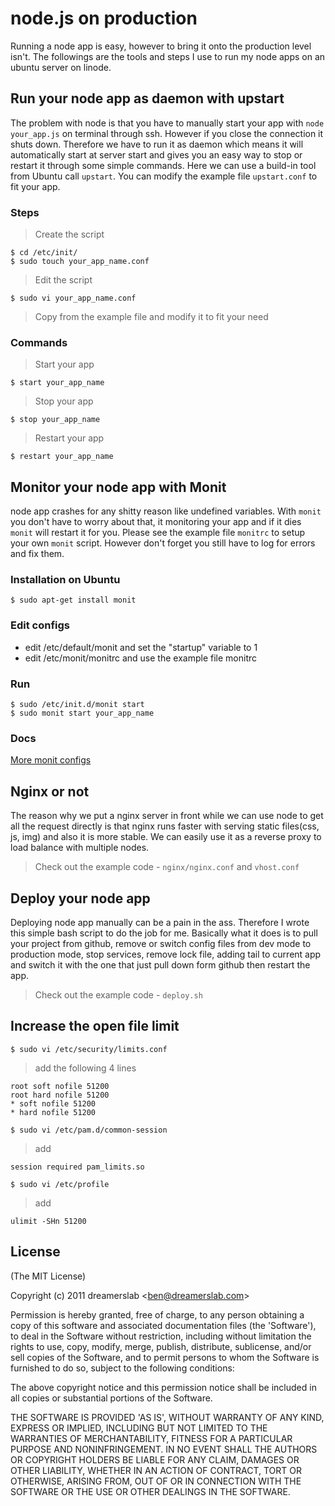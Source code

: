 # node.js on production

Running a node app is easy, however to bring it onto the production level isn't. The followings are the tools and steps I use to run my node apps on an ubuntu server on linode.



## Run your node app as daemon with upstart

The problem with node is that you have to manually start your app with `node your_app.js` on terminal through ssh. However if you close the connection it shuts down. Therefore we have to run it as daemon which means it will automatically start at server start and gives you an easy way to stop or restart it through some simple commands. Here we can use a build-in tool from Ubuntu call `upstart`. You can modify the example file `upstart.conf` to fit your app.

### Steps

> Create the script

    $ cd /etc/init/
    $ sudo touch your_app_name.conf

> Edit the script

    $ sudo vi your_app_name.conf

> Copy from the example file and modify it to fit your need

### Commands

> Start your app

    $ start your_app_name

> Stop your app

    $ stop your_app_name

> Restart your app

    $ restart your_app_name



## Monitor your node app with Monit

node app crashes for any shitty reason like undefined variables. With `monit` you don't have to worry about that, it monitoring your app and if it dies `monit` will restart it for you. Please see the example file `monitrc` to setup your own `monit` script. However don't forget you still have to log for errors and fix them.

### Installation on Ubuntu

    $ sudo apt-get install monit

### Edit configs

- edit /etc/default/monit and set the "startup" variable to 1
- edit /etc/monit/monitrc and use the example file monitrc

### Run

    $ sudo /etc/init.d/monit start
    $ sudo monit start your_app_name

### Docs

[More monit configs](http://portable.easylife.tw/2407#ixzz1co2a6ygK)



## Nginx or not

The reason why we put a nginx server in front while we can use node to get all the request directly is that nginx runs faster with serving static files(css, js, img) and also it is more stable. We can easily use it as a reverse proxy to load balance with multiple nodes.

> Check out the example code - `nginx/nginx.conf` and `vhost.conf`



## Deploy your node app

Deploying node app manually can be a pain in the ass. Therefore I wrote this simple bash script to do the job for me. Basically what it does is to pull your project from github, remove or switch config files from dev mode to production mode, stop services, remove lock file, adding tail to current app and switch it with the one that just pull down form github then restart the app.

> Check out the example code - `deploy.sh`



## Increase the open file limit

    $ sudo vi /etc/security/limits.conf

> add the following 4 lines

    root soft nofile 51200
    root hard nofile 51200
    * soft nofile 51200
    * hard nofile 51200

    $ sudo vi /etc/pam.d/common-session

> add

    session required pam_limits.so

    $ sudo vi /etc/profile

> add

    ulimit -SHn 51200



## License

(The MIT License)

Copyright (c) 2011 dreamerslab &lt;ben@dreamerslab.com&gt;

Permission is hereby granted, free of charge, to any person obtaining
a copy of this software and associated documentation files (the
'Software'), to deal in the Software without restriction, including
without limitation the rights to use, copy, modify, merge, publish,
distribute, sublicense, and/or sell copies of the Software, and to
permit persons to whom the Software is furnished to do so, subject to
the following conditions:

The above copyright notice and this permission notice shall be
included in all copies or substantial portions of the Software.

THE SOFTWARE IS PROVIDED 'AS IS', WITHOUT WARRANTY OF ANY KIND,
EXPRESS OR IMPLIED, INCLUDING BUT NOT LIMITED TO THE WARRANTIES OF
MERCHANTABILITY, FITNESS FOR A PARTICULAR PURPOSE AND NONINFRINGEMENT.
IN NO EVENT SHALL THE AUTHORS OR COPYRIGHT HOLDERS BE LIABLE FOR ANY
CLAIM, DAMAGES OR OTHER LIABILITY, WHETHER IN AN ACTION OF CONTRACT,
TORT OR OTHERWISE, ARISING FROM, OUT OF OR IN CONNECTION WITH THE
SOFTWARE OR THE USE OR OTHER DEALINGS IN THE SOFTWARE.